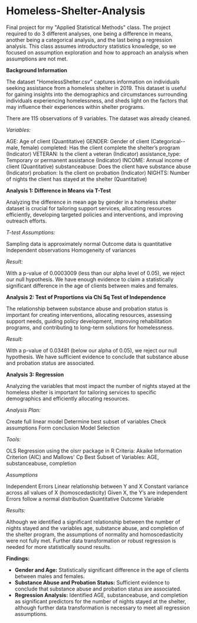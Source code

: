 # Homeless-Shelter-Analysis
Final project for my "Applied Statistical Methods" class. The project required to do 3 different analyses, one being a difference in means, another being a categorical analysis, and the last being a regression analysis. This class assumes introductory statistics knowledge, so we focused on assumption exploration and how to approach an analysis when assumptions are not met.

**Background Information**

The dataset "HomelessShelter.csv" captures information on individuals seeking assistance from a homeless shelter in 2019. This dataset is useful for gaining insights into the demographics and circumstances surrounding individuals experiencing homelessness, and sheds light on the factors that may influence their experiences within shelter programs.

There are 115 observations of 9 variables. The dataset was already cleaned.

_Variables:_

AGE: Age of client (Quantitative)
GENDER: Gender of client (Categorical--male, female) 
completed: Has the client complete the shelter’s program (Indicator)
VETERAN: Is the client a veteran (Indicator)
assistance_type: Temporary or permanent assistance (Indicator)
INCOME: Annual income of client (Quantitative)
substanceabuse: Does the client have substance abuse (Indicator)
probation: Is the client on probation (Indicator)
NIGHTS: Number of nights the client has stayed at the shelter (Quantitative)

**Analysis 1: Difference in Means via T-Test**

Analyzing the difference in mean age by gender in a homeless shelter dataset is crucial for tailoring support services, allocating resources efficiently, developing targeted policies and interventions, and improving outreach efforts.

_T-test Assumptions:_

Sampling data is approximately normal
Outcome data is quantitative
Independent observations
Homogeneity of variances

_Result:_

With a p-value of 0.0003009 (less than our alpha level of 0.05), we reject our null hypothesis. We have enough evidence to claim a statistically significant difference in the age of clients between males and females.

**Analysis 2: Test of Proportions via Chi Sq Test of Independence**

The relationship between substance abuse and probation status is important for creating interventions, allocating resources, assessing support needs, guiding policy development, improving rehabilitation programs, and contributing to long-term solutions for homelessness.

_Result:_

With a p-value of 0.03481 (below our alpha of 0.05), we reject our null hypothesis. We have sufficient evidence to conclude that substance abuse and probation status are associated.

**Analysis 3: Regression**

Analyzing the variables that most impact the number of nights stayed at the homeless shelter is important for tailoring services to specific demographics and efficiently allocating resources.

_Analysis Plan:_

Create full linear model
Determine best subset of variables
Check assumptions
Form conclusion
Model Selection

_Tools:_

OLS Regression using the olsrr package in R
Criteria: Akaike Information Criterion (AIC) and Mallows' Cp
Best Subset of Variables: AGE, substanceabuse, completion

_Assumptions_

Independent Errors
Linear relationship between Y and X
Constant variance across all values of X (homoscedasticity)
Given X, the Y’s are independent
Errors follow a normal distribution
Quantitative Outcome Variable

_Results:_

Although we identified a significant relationship between the number of nights stayed and the variables age, substance abuse, and completion of the shelter program, the assumptions of normality and homoscedasticity were not fully met. Further data transformation or robust regression is needed for more statistically sound results.

**Findings:**
- **Gender and Age:** Statistically significant difference in the age of clients between males and females.
- **Substance Abuse and Probation Status:** Sufficient evidence to conclude that substance abuse and probation status are associated.
- **Regression Analysis:** Identified AGE, substanceabuse, and completion as significant predictors for the number of nights stayed at the shelter, although further data transformation is necessary to meet all regression assumptions.
